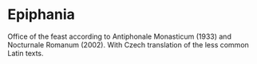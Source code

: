 # Epiphania #

Office of the feast according to Antiphonale Monasticum (1933)
and Nocturnale Romanum (2002).
With Czech translation of the less common Latin texts.
